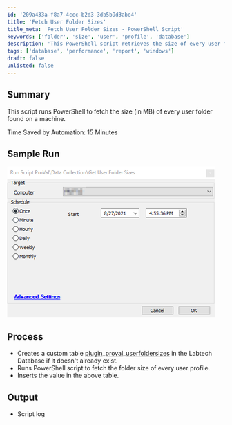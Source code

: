 ```yaml
---
id: '209a433a-f8a7-4ccc-b2d3-3db5b9d3abe4'
title: 'Fetch User Folder Sizes'
title_meta: 'Fetch User Folder Sizes - PowerShell Script'
keywords: ['folder', 'size', 'user', 'profile', 'database']
description: 'This PowerShell script retrieves the size of every user folder on a machine, saving significant time in the process. It creates a custom database table to store the folder sizes and provides a detailed log of the execution.'
tags: ['database', 'performance', 'report', 'windows']
draft: false
unlisted: false
---
```

## Summary

This script runs PowerShell to fetch the size (in MB) of every user folder found on a machine.

Time Saved by Automation: 15 Minutes

## Sample Run

![Sample Run](../../../static/img/Get-User-Folder-Sizes/image_1.png)

## Process

- Creates a custom table [plugin_proval_userfoldersizes](https://proval.itglue.com/DOC-5078775-8158070) in the Labtech Database if it doesn't already exist.
- Runs PowerShell script to fetch the folder size of every user profile.
- Inserts the value in the above table.

## Output

- Script log












